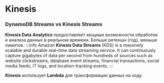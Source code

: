 # Kinesis
### DynamoDB Streams vs Kinesis Streams
**Kinesis Data Analytics** предоставляет мощные возможности обработки и анализа данных в реальном времени. Больше ретеншн (год), меньше лимитов. 
:::info
Amazon **Kinesis Data Streams** (KDS) is a massively scalable and durable real-time data streaming service. It can continuously capture gigabytes of data per second from hundreds of sources such as website clickstreams, database event streams, financial transactions, social media feeds, IT logs, and location-tracking events.
:::

**Kinesis** использует **Lambda** для трансформации данных на ходу.